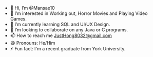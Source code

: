 - 👋 Hi, I’m @Mansae10
- 👀 I’m interested in Working out, Horror Movies and Playing Video Games.
- 🌱 I’m currently learning SQL and UI/UX Design.
- 💞️ I’m looking to collaborate on any Java or C programs.
- 📫 How to reach me JustHong8032@gmail.com
- 😄 Pronouns: He/Him
- ⚡ Fun fact: I'm a recent graduate from York University.

<!---
Mansae10/Mansae10 is a ✨ special ✨ repository because its `README.md` (this file) appears on your GitHub profile.
You can click the Preview link to take a look at your changes.
--->

